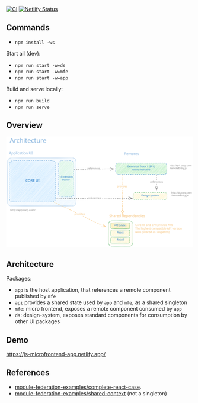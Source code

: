 [![CI](https://github.com/arnaudj/js-microfrontend-app/actions/workflows/ci-build-test.js.yml/badge.svg)](https://github.com/arnaudj/js-microfrontend-app/actions/workflows/ci-build-test.js.yml) [![Netlify Status](https://api.netlify.com/api/v1/badges/0cb6b5e8-e4d1-41e8-a750-8d1f859fcd5d/deploy-status)](https://app.netlify.com/sites/js-microfrontend-app/deploys)

## Commands

* `npm install -ws`

Start all (dev):
* `npm run start -w=ds`
* `npm run start -w=mfe`
* `npm run start -w=app`

Build and serve locally:
* `npm run build`
* `npm run serve`

## Overview
<img src="doc/core-ep-overview-github.svg" width="700">

## Architecture

Packages:
* `app` is the host application, that references a remote component published by `mfe`
* `api` provides a shared state used by `app` and `mfe`, as a shared singleton
* `mfe`: micro frontend, exposes a remote component consumed by `app`
* `ds`: design-system, exposes standard components for consumption by other UI packages

## Demo

https://js-microfrontend-app.netlify.app/


## References
* [module-federation-examples/complete-react-case](https://github.com/module-federation/module-federation-examples/tree/master/complete-react-case).
* [module-federation-examples/shared-context](https://github.com/module-federation/module-federation-examples/tree/master/shared-context) (not a singleton)